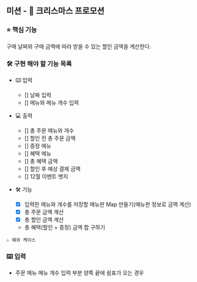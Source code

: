 ## 미션 - 🎄 크리스마스 프로모션

### ⭐ 핵심 기능
구매 날짜와 구매 금액에 따라 받을 수 있는 할인 금액을 계산한다.

### 🛠️ 구현 해야 할 기능 목록

- ⌨️ 입력
  - [] 날짜 입력
  - [] 메뉴와 메뉴 개수 입력

- 💻 출력
  - [] 총 주문 메뉴와 개수
  - [] 할인 전 총 주문 금액
  - [] 증정 메뉴
  - [] 혜택 메뉴
  - [] 총 혜택 금액
  - [] 할인 후 예상 결제 금액
  - [] 12월 이벤트 뱃지

- 🛠️ 기능
  - [x] 입력한 메뉴와 개수를 저장할 메뉴판 Map 만들기(메뉴판 정보로 금액 계산)
  - [x] 총 주문 금액 계산
  - [x] 총 할인 금액 계산
  - 총 혜택(할인 + 증정) 금액 합 구하기


```⚠️ 예외 케이스 ```

### ⌨️ 입력

- 주문 메뉴 메뉴 개수 입력 부분 양쪽 끝에 쉼표가 오는 경우
